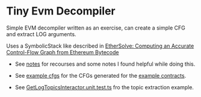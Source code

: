 # Tiny Evm Decompiler
Simple EVM decompiler written as an exercise, can create a simple CFG and extract LOG arguments.

Uses a SymbolicStack like described in [EtherSolve: Computing an Accurate Control-Flow Graph from Ethereum Bytecode](https://arxiv.org/pdf/2103.09113.pdf)

- See [notes](./notes.md) for recourses and some notes I found helpful while doing this.

- See [example cfgs](./example_cfgs/) for the CFGs generated for the [example contracts](./example_contracts/).

- See [GetLogTopicsInteractor.unit.test.ts](./tiny-evm-decompiler/src/interactors/GetLogTopicsInteractor.unit.test.ts) fro the topic extraction example.

